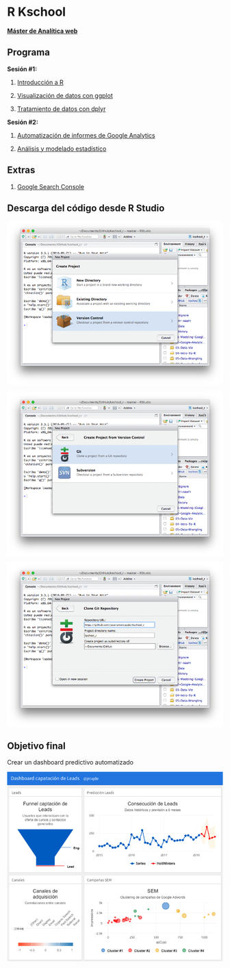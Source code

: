 # R Kschool

**[Máster de Analítica web](http://kschool.com/cursos/master-de-analitica-web-madrid/)**

## Programa

**Sesión #1:**

1. [Introducción a R](04-Intro-To-R)

2. [Visualización de datos con ggplot](03-Data-Viz)

3. [Tratamiento de datos con dplyr](05-Data-Wrangling)

**Sesión #2:**

1. [Automatización de informes de Google Analytics](07-Reporting)

2. [Análisis y modelado estadístico](01-Modeling-Google-Adwords-Campaigns)

## Extras

1. [Google Search Console](06-Google-Search-Console-API)


## Descarga del código desde R Studio

![](figures/git1.png)

![](figures/git2.png)

![](figures/git3.png)

## Objetivo final

Crear un dashboard predictivo automatizado

![](figures/dashboard.png)

